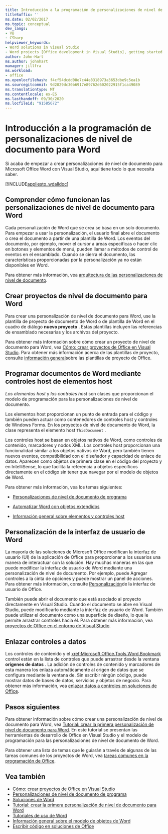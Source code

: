 ```yaml
---
title: Introducción a la programación de personalizaciones de nivel de documento para Word
titleSuffix: ''
ms.date: 02/02/2017
ms.topic: conceptual
dev_langs:
- VB
- CSharp
helpviewer_keywords:
- Word solutions in Visual Studio
- Word projects [Office development in Visual Studio], getting started
author: John-Hart
ms.author: johnhart
manager: jillfra
ms.workload:
- office
ms.openlocfilehash: f4cf54dcdd08e7c44e8318973a3653dbe9c5ea1b
ms.sourcegitcommit: 9d2829dc30b6917e89762d602022915f1ca49089
ms.translationtype: MT
ms.contentlocale: es-ES
ms.lasthandoff: 09/30/2020
ms.locfileid: "91585672"
---
```

# <a name="get-started-programming-document-level-customizations-for-word"></a>Introducción a la programación de personalizaciones de nivel de documento para Word
  Si acaba de empezar a crear personalizaciones de nivel de documento para Microsoft Office Word con Visual Studio, aquí tiene todo lo que necesita saber.

 [!INCLUDE[appliesto_wdalldoc](../vsto/includes/appliesto-wdalldoc-md.md)]

## <a name="understand-how-document-level-customizations-for-word-work"></a>Comprender cómo funcionan las personalizaciones de nivel de documento para Word
 Cada personalización de Word que se crea se basa en un solo documento. Para empezar a usar la personalización, el usuario final abre el documento o crea el documento a partir de una plantilla de Word. Los eventos del documento, por ejemplo, mover el cursor a áreas específicas o hacer clic en botones y elementos de menú, pueden llamar a métodos de control de eventos en el ensamblado. Cuando se cierra el documento, las características proporcionadas por la personalización ya no están disponibles en Word.

 Para obtener más información, vea [arquitectura de las personalizaciones de nivel de documento](../vsto/architecture-of-document-level-customizations.md).

## <a name="create-document-level-projects-for-word"></a>Crear proyectos de nivel de documento para Word
 Para crear una personalización de nivel de documento para Word, use la plantilla de proyecto de documento de Word o de plantilla de Word en el cuadro de diálogo **nuevo proyecto** . Estas plantillas incluyen las referencias de ensamblado necesarias y los archivos del proyecto.

 Para obtener más información sobre cómo crear un proyecto de nivel de documento para Word, vea [Cómo: crear proyectos de Office en Visual Studio](../vsto/how-to-create-office-projects-in-visual-studio.md). Para obtener más información acerca de las plantillas de proyecto, consulte [información general](../vsto/office-project-templates-overview.md)sobre las plantillas de proyecto de Office.

## <a name="program-word-documents-by-using-host-items-host-controls"></a>Programar documentos de Word mediante controles host de elementos host
 *Los elementos host* y *los controles host* son clases que proporcionan el modelo de programación para las personalizaciones de nivel de documento.

 Los elementos host proporcionan un punto de entrada para el código y también pueden actuar como contenedores de controles host y controles de Windows Forms. En los proyectos de nivel de documento de Word, la clase representa el elemento host `ThisDocument` .

 Los controles host se basan en objetos nativos de Word, como controles de contenido, marcadores y nodos XML. Los controles host proporcionan una funcionalidad similar a los objetos nativos de Word, pero también tienen nuevos eventos, compatibilidad con el diseñador y capacidad de enlace de datos. Aparecen como objetos de primera clase en el código del proyecto y en IntelliSense, lo que facilita la referencia a objetos específicos directamente en el código sin tener que navegar por el modelo de objetos de Word.

 Para obtener más información, vea los temas siguientes:

- [Personalizaciones de nivel de documento de programa](../vsto/programming-document-level-customizations.md)

- [Automatizar Word con objetos extendidos](../vsto/automating-word-by-using-extended-objects.md)

- [Información general sobre elementos y controles host](../vsto/host-items-and-host-controls-overview.md)

## <a name="customize-the-user-interface-of-word"></a>Personalización de la interfaz de usuario de Word
 La mayoría de las soluciones de Microsoft Office modifican la interfaz de usuario (UI) de la aplicación de Office para proporcionar a los usuarios una manera de interactuar con la solución. Hay muchas maneras en las que puede modificar la interfaz de usuario de Word mediante una personalización de nivel de documento. Por ejemplo, puede Agregar controles a la cinta de opciones y puede mostrar un panel de acciones. Para obtener más información, consulte [Personalización](../vsto/office-ui-customization.md)de la interfaz de usuario de Office.

 También puede abrir el documento que está asociado al proyecto directamente en Visual Studio. Cuando el documento se abre en Visual Studio, puede modificarlo mediante la interfaz de usuario de Word. También puede utilizar el documento como una superficie de diseño, lo que le permite arrastrar controles hacia él. Para obtener más información, vea [proyectos de Office en el entorno de Visual Studio](../vsto/office-projects-in-the-visual-studio-environment.md).

## <a name="bind-controls-to-data"></a>Enlazar controles a datos
 Los controles de contenido y el <xref:Microsoft.Office.Tools.Word.Bookmark> control están en la lista de controles que puede arrastrar desde la ventana **orígenes de datos** . La adición de controles de contenido y marcadores de esta manera los enlaza automáticamente al origen de datos que se configura mediante la ventana de. Sin escribir ningún código, puede mostrar datos de bases de datos, servicios y objetos de negocio. Para obtener más información, vea [enlazar datos a controles en soluciones de Office](../vsto/binding-data-to-controls-in-office-solutions.md).

## <a name="next-steps"></a>Pasos siguientes
 Para obtener información sobre cómo crear una personalización de nivel de documento para Word, vea [Tutorial: crear la primera personalización de nivel de documento para Word](../vsto/walkthrough-creating-your-first-document-level-customization-for-word.md). En este tutorial se presentan las herramientas de desarrollo de Office en Visual Studio y el modelo de programación para las personalizaciones de nivel de documento de Word.

 Para obtener una lista de temas que le guiarán a través de algunas de las tareas comunes de los proyectos de Word, vea [tareas comunes en la programación de Office](../vsto/common-tasks-in-office-programming.md).

## <a name="see-also"></a>Vea también
- [Cómo: crear proyectos de Office en Visual Studio](../vsto/how-to-create-office-projects-in-visual-studio.md)
- [Personalizaciones de nivel de documento de programa](../vsto/programming-document-level-customizations.md)
- [Soluciones de Word](../vsto/word-solutions.md)
- [Tutorial: crear la primera personalización de nivel de documento para Word](../vsto/walkthrough-creating-your-first-document-level-customization-for-word.md)
- [Tutoriales de uso de Word](../vsto/walkthroughs-using-word.md)
- [Información general sobre el modelo de objetos de Word](../vsto/word-object-model-overview.md)
- [Escribir código en soluciones de Office](../vsto/writing-code-in-office-solutions.md)
